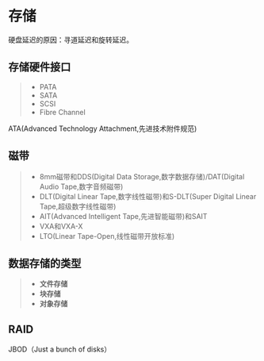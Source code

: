 # 存储
硬盘延迟的原因：寻道延迟和旋转延迟。  
## 存储硬件接口
>* PATA
>* SATA
>* SCSI
>* Fibre Channel  

ATA(Advanced Technology Attachment,先进技术附件规范)

## 磁带
>* 8mm磁带和DDS(Digital Data Storage,数字数据存储)/DAT(Digital Audio Tape,数字音频磁带)
>* DLT(Digital Linear Tape,数字线性磁带)和S-DLT(Super Digital Linear Tape,超级数字线性磁带)
>* AIT(Advanced Intelligent Tape,先进智能磁带)和SAIT
>* VXA和VXA-X
>* LTO(Linear Tape-Open,线性磁带开放标准)

## 数据存储的类型
>* **文件存储** 
>* **块存储**
>* **对象存储**

## RAID
JBOD（Just a bunch of disks）
